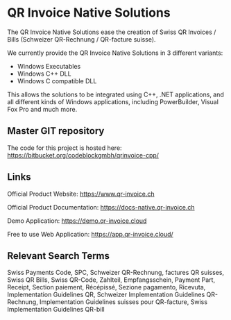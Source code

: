 # QR Invoice Native Solutions
The QR Invoice Native Solutions ease the creation of Swiss QR Invoices / Bills (Schweizer QR-Rechnung / QR-facture suisse).

We currently provide the QR Invoice Native Solutions in 3 different variants:
* Windows Executables
* Windows C++ DLL
* Windows C compatible DLL

This allows the solutions to be integrated using C++, .NET applications, and all different kinds of Windows applications, including PowerBuilder, Visual Fox Pro and much more.

## Master GIT repository

The code for this project is hosted here:
https://bitbucket.org/codeblockgmbh/qrinvoice-cpp/

## Links

Official Product Website: https://www.qr-invoice.ch

Official Product Documentation: https://docs-native.qr-invoice.ch

Demo Application: https://demo.qr-invoice.cloud

Free to use Web Application: https://app.qr-invoice.cloud/

## Relevant Search Terms

Swiss Payments Code, SPC, Schweizer QR-Rechnung, factures QR suisses, Swiss QR Bills, Swiss QR-Code, Zahlteil, Empfangsschein, Payment Part, Receipt, Section paiement, Récépissé, Sezione pagamento, Ricevuta, Implementation Guidelines QR, Schweizer Implementation Guidelines QR-Rechnung, Implementation Guidelines suisses pour QR-facture, Swiss Implementation Guidelines QR-bill
